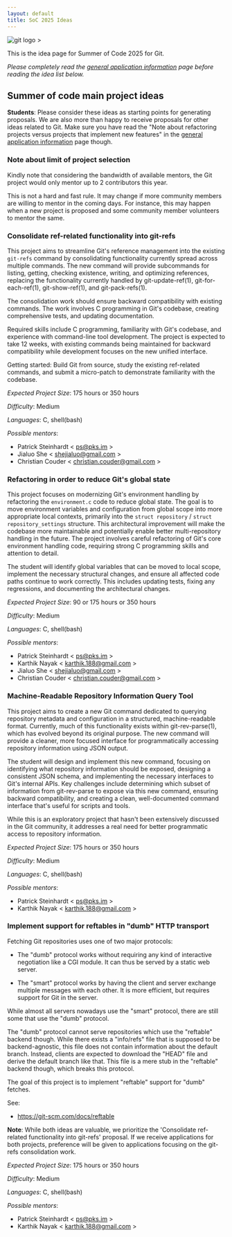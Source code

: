 ```yaml
---
layout: default
title: SoC 2025 Ideas
---
```


![git logo >](https://git-scm.com/images/logos/downloads/Git-Logo-2Color.svg)

This is the idea page for Summer of Code 2025 for Git.

*Please completely read the [general application information](https://git.github.io/General-Application-Information)
page before reading the idea list below.*

## Summer of code main project ideas

**Students**: Please consider these ideas as starting points for
generating proposals. We are also more than happy to receive proposals
for other ideas related to Git. Make sure you have read the "Note
about refactoring projects versus projects that implement new
features" in the [general application information](https://git.github.io/General-Application-Information)
page though.

### Note about limit of project selection

Kindly note that considering the bandwidth of available mentors, the
Git project would only mentor up to 2 contributors this year.

This is not a hard and fast rule. It may change if more community members are
willing to mentor in the coming days. For instance, this may happen when
a new project is proposed and some community member volunteers to mentor
the same.


### Consolidate ref-related functionality into git-refs

This project aims to streamline Git's reference management into the existing
`git-refs` command by consolidating functionality currently spread
across multiple commands. The new command will provide subcommands for listing,
getting, checking existence, writing, and optimizing references, replacing the
functionality currently handled by git-update-ref(1), git-for-each-ref(1),
git-show-ref(1), and git-pack-refs(1).

The consolidation work should ensure backward compatibility with existing
commands. The work involves C programming in Git's codebase, creating
comprehensive tests, and updating documentation.

Required skills include C programming, familiarity with Git's codebase, and experience with command-line tool development. The project is expected to take 12 weeks, with existing commands being maintained for backward compatibility while development focuses on the new unified interface.

Getting started: Build Git from source, study the existing ref-related commands, and submit a micro-patch to demonstrate familiarity with the codebase.

_Expected Project Size_: 175 hours or 350 hours

_Difficulty_: Medium

_Languages_: C, shell(bash)

_Possible mentors_:

* Patrick Steinhardt < <ps@pks.im> >
* Jialuo She < <shejialuo@gmail.com> >
* Christian Couder < <christian.couder@gmail.com> >


### Refactoring in order to reduce Git's global state

This project focuses on modernizing Git's environment handling by refactoring
the `environment.c` code to reduce global state. The goal is to move environment
variables and configuration from global scope into more appropriate local
contexts, primarily into the `struct repository` / `struct repository_settings`
structure. This architectural improvement will make the codebase more
maintainable and potentially enable better multi-repository handling in the
future. The project involves careful refactoring of Git's core environment
handling code, requiring strong C programming skills and attention to detail.

The student will identify global variables that can be moved to local scope,
implement the necessary structural changes, and ensure all affected code paths
continue to work correctly. This includes updating tests, fixing any
regressions, and documenting the architectural changes. 

_Expected Project Size_: 90 or 175 hours or 350 hours

_Difficulty_: Medium

_Languages_: C, shell(bash)

_Possible mentors_:

* Patrick Steinhardt < <ps@pks.im> >
* Karthik Nayak < <karthik.188@gmail.com> >
* Jialuo She < <shejialuo@gmail.com> >
* Christian Couder < <christian.couder@gmail.com> >


### Machine-Readable Repository Information Query Tool

This project aims to create a new Git command dedicated to querying repository
metadata and configuration in a structured, machine-readable format. Currently,
much of this functionality exists within git-rev-parse(1), which has evolved
beyond its original purpose. The new command will provide a cleaner, more
focused interface for programmatically accessing repository information using
JSON output.

The student will design and implement this new command, focusing on identifying
what repository information should be exposed, designing a consistent JSON
schema, and implementing the necessary interfaces to Git's internal APIs. Key
challenges include determining which subset of information from git-rev-parse to
expose via this new command, ensuring backward compatibility, and creating a
clean, well-documented command interface that's useful for scripts and tools.

While this is an exploratory project that hasn't been extensively discussed in
the Git community, it addresses a real need for better programmatic access to
repository information.

_Expected Project Size_: 175 hours or 350 hours

_Difficulty_: Medium

_Languages_: C, shell(bash)

_Possible mentors_:

* Patrick Steinhardt < <ps@pks.im> >
* Karthik Nayak < <karthik.188@gmail.com> >


### Implement support for reftables in "dumb" HTTP transport

Fetching Git repositories uses one of two major protocols:

  - The "dumb" protocol works without requiring any kind of
    interactive negotiation like a CGI module. It can thus
    be served by a static web server.

  - The "smart" protocol works by having the client and
    server exchange multiple messages with each other. It is
    more efficient, but requires support for Git in the
    server.

While almost all servers nowadays use the "smart" protocol,
there are still some that use the "dumb" protocol.

The "dumb" protocol cannot serve repositories which use the
"reftable" backend though. While there exists a "info/refs"
file that is supposed to be backend-agnostic, this file does
not contain information about the default branch. Instead,
clients are expected to download the "HEAD" file and derive
the default branch like that. This file is a mere stub in
the "reftable" backend though, which breaks this protocol.

The goal of this project is to implement "reftable" support
for "dumb" fetches.

See:

  - <https://git-scm.com/docs/reftable>

**Note**: While both ideas are valuable, we prioritize the 'Consolidate ref-related
functionality into git-refs' proposal. If we receive applications for both
projects, preference will be given to applications focusing on the git-refs
consolidation work.

_Expected Project Size_: 175 hours or 350 hours

_Difficulty_: Medium

_Languages_: C, shell(bash)

_Possible mentors_:
* Patrick Steinhardt < <ps@pks.im> >
* Karthik Nayak < <karthik.188@gmail.com> >
